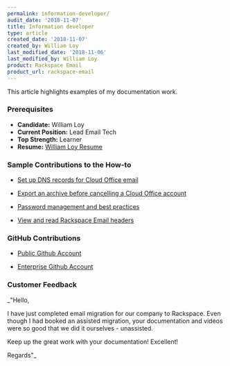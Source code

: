 ```yaml
---
permalink: information-developer/
audit_date: '2018-11-07'
title: Information developer
type: article
created_date: '2018-11-07'
created_by: William Loy
last_modified_date: '2018-11-06'
last_modified_by: William Loy
product: Rackspace Email
product_url: rackspace-email
---
```


This article highlights examples of my documentation work.

### Prerequisites

- **Candidate:** William Loy
- **Current Position:** Lead Email Tech
- **Top Strength:** Learner
- **Resume:** [William Loy Resume](https://04e796cae8a45c92c48d-9f59337b2b53a7c00179574c8144b1ab.ssl.cf5.rackcdn.com/test/WilliamLoyResume.pdf)


### Sample Contributions to the How-to

- [Set up DNS records for Cloud Office email](/how-to/set-up-dns-records-for-cloud-office-email/)

- [Export an archive before cancelling a Cloud Office account](/how-to/export-an-archive-when-cancelling-your-account/)

- [Password management and best practices](/how-to/password-management-and-best-practices/)

- [View and read Rackspace Email headers](/how-to/view-and-read-rackspace-email-headers/)


### GitHub Contributions

- [Public Github Account](https://github.com/WilliamLoy)

- [Enterprise Github Account](https://github.rackspace.com/will0342)


### Customer Feedback

_"Hello,

I have just completed email migration for our company to Rackspace. Even though I had booked an assisted migration, your documentation and videos were so good that we did it ourselves - unassisted.

Keep up the great work with your documentation! Excellent!

Regards"_
